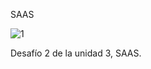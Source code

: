 SAAS

![1](https://github.com/user-attachments/assets/c5e3444f-e9a3-4a9f-8506-598850d74e20)

Desafío 2 de la unidad 3, SAAS. 
